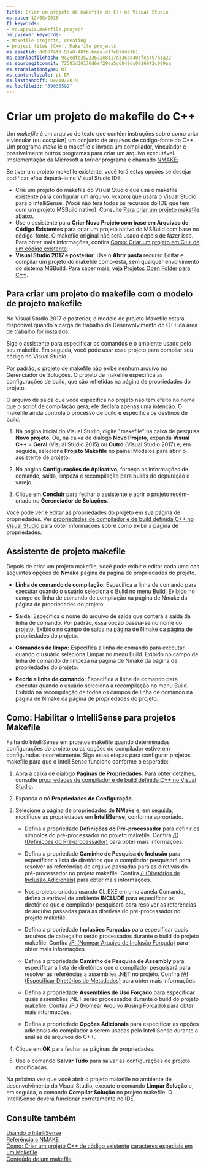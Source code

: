 ```yaml
---
title: Criar um projeto de makefile do C++ no Visual Studio
ms.date: 12/08/2018
f1_keywords:
- vc.appwiz.makefile.project
helpviewer_keywords:
- Makefile projects, creating
- project files [C++], Makefile projects
ms.assetid: dd077af3-97a8-48fb-baaa-cf7e07ddef61
ms.openlocfilehash: 9c2edfe35233672e8117d336ba40cfea497b1a22
ms.sourcegitcommit: 72583d30170d6ef29ea5c6848dc00169f2c909aa
ms.translationtype: MT
ms.contentlocale: pt-BR
ms.lasthandoff: 04/18/2019
ms.locfileid: "59035592"
---
```

# <a name="create-a-c-makefile-project"></a>Criar um projeto de makefile do C++

Um *makefile* é um arquivo de texto que contém instruções sobre como criar e vincular (ou *compilar*) um conjunto de arquivos de código-fonte do C++. Um programa *make* lê o makefile e invoca um compilador, vinculador e possivelmente outros programas para criar um arquivo executável. Implementação da Microsoft a *tornar* programa é chamado [NMAKE](nmake-reference.md);

Se tiver um projeto makefile existente, você terá estas opções se desejar codificar e/ou depurá-lo no Visual Studio IDE:

- Crie um projeto do makefile do Visual Studio que usa o makefile existente para configurar um arquivo. vcxproj que usará o Visual Studio para o IntelliSense. (Você não terá todos os recursos do IDE que tem com um projeto MSBuild nativo). Consulte [Para criar um projeto makefile](#create_a_makefile_project) abaixo.
- Use o assistente para **Criar Novo Projeto com base em Arquivos de Código Existentes** para criar um projeto nativo do MSBuild com base no código-fonte. O makefile original não será usado depois de fazer isso. Para obter mais informações, confira [Como: Criar um projeto em C++ de um código existente](../how-to-create-a-cpp-project-from-existing-code.md).
- **Visual Studio 2017 e posterior**: Use o **Abrir pasta** recurso Editar e compilar um projeto do makefile como-está, sem qualquer envolvimento do sistema MSBuild. Para saber mais, veja [Projetos Open Folder para C++](../open-folder-projects-cpp.md).

## <a name="a-namecreateamakefileproject-to-create-a-makefile-project-with-the-makefile-project-template"></a><a name="create_a_makefile_project"> Para criar um projeto do makefile com o modelo de projeto makefile

No Visual Studio 2017 e posterior, o modelo de projeto Makefile estará disponível quando a carga de trabalho de Desenvolvimento do C++ da área de trabalho for instalada.

Siga o assistente para especificar os comandos e o ambiente usado pelo seu makefile. Em seguida, você pode usar esse projeto para compilar seu código no Visual Studio.

Por padrão, o projeto de makefile não exibe nenhum arquivo no Gerenciador de Soluções. O projeto de makefile especifica as configurações de build, que são refletidas na página de propriedades do projeto.

O arquivo de saída que você especifica no projeto não tem efeito no nome que o script de compilação gera; ele declara apenas uma intenção. O makefile ainda controla o processo de build e especifica os destinos de build.

1. Na página inicial do Visual Studio, digite "makefile" na caixa de pesquisa **Novo projeto**. Ou, na caixa de diálogo **Novo Projeto**, expanda **Visual C++** > **Geral** (Visual Studio 2015) ou **Outro** (Visual Studio 2017) e, em seguida, selecione **Projeto Makefile** no painel Modelos para abrir o assistente de projeto.

1. Na página **Configurações de Aplicativo**, forneça as informações de comando, saída, limpeza e recompilação para builds de depuração e varejo.

1. Clique em **Concluir** para fechar o assistente e abrir o projeto recém-criado no **Gerenciador de Soluções**.

Você pode ver e editar as propriedades do projeto em sua página de propriedades. Ver [propriedades de compilador e de build definida C++ no Visual Studio](../working-with-project-properties.md) para obter informações sobre como exibir a página de propriedades.

## <a name="makefile-project-wizard"></a>Assistente de projeto makefile

Depois de criar um projeto makefile, você pode exibir e editar cada uma das seguintes opções de **Nmake** página da página de propriedades do projeto.

- **Linha de comando de compilação:** Especifica a linha de comando para executar quando o usuário seleciona o Build no menu Build. Exibido no campo de linha de comando de compilação na página de Nmake da página de propriedades do projeto.

- **Saída:** Especifica o nome do arquivo de saída que conterá a saída da linha de comando. Por padrão, essa opção baseia-se no nome do projeto. Exibido no campo de saída na página de Nmake da página de propriedades do projeto.

- **Comandos de limpo:** Especifica a linha de comando para executar quando o usuário seleciona Limpar no menu Build. Exibido no campo de linha de comando de limpeza na página de Nmake da página de propriedades do projeto.

- **Recrie a linha de comando:** Especifica a linha de comando para executar quando o usuário seleciona a recompilação no menu Build. Exibido na recompilação de todos os campos de linha de comando na página de Nmake da página de propriedades do projeto.

## <a name="how-to-enable-intellisense-for-makefile-projects"></a>Como: Habilitar o IntelliSense para projetos Makefile

Falha do IntelliSense em projetos makefile quando determinadas configurações do projeto ou as opções do compilador estiverem configuradas incorretamente. Siga estas etapas para configurar projetos makefile para que o IntelliSense funcione conforme o esperado:

1. Abra a caixa de diálogo **Páginas de Propriedades**. Para obter detalhes, consulte [propriedades de compilador e de build definida C++ no Visual Studio](../working-with-project-properties.md).

1. Expanda o nó **Propriedades de Configuração**.

1. Selecione a página de propriedades de **NMake** e, em seguida, modifique as propriedades em **IntelliSense**, conforme apropriado.

   - Defina a propriedade **Definições do Pré-processador** para definir os símbolos do pré-processador no projeto makefile. Confira [/D (Definições do Pré-processador)](d-preprocessor-definitions.md) para obter mais informações.

   - Defina a propriedade **Caminho de Pesquisa de Inclusão** para especificar a lista de diretórios que o compilador pesquisará para resolver as referências de arquivo passadas para as diretivas do pré-processador no projeto makefile. Confira [/I (Diretórios de Inclusão Adicionais)](i-additional-include-directories.md) para obter mais informações.

    - Nos projetos criados usando CL.EXE em uma Janela Comando, defina a variável de ambiente **INCLUDE** para especificar os diretórios que o compilador pesquisará para resolver as referências de arquivo passadas para as diretivas do pré-processador no projeto makefile.

   - Defina a propriedade **Inclusões Forçadas** para especificar quais arquivos de cabeçalho serão processados durante o build do projeto makefile. Confira [/FI (Nomear Arquivo de Inclusão Forçada)](fi-name-forced-include-file.md) para obter mais informações.

   - Defina a propriedade **Caminho de Pesquisa de Assembly** para especificar a lista de diretórios que o compilador pesquisará para resolver as referências a assemblies .NET no projeto. Confira [/AI (Especificar Diretórios de Metadados)](ai-specify-metadata-directories.md) para obter mais informações.

   - Defina a propriedade **Assemblies de Uso Forçado** para especificar quais assemblies .NET serão processados durante o build do projeto makefile. Confira [/FU (Nomear Arquivo #using Forçado)](fu-name-forced-hash-using-file.md) para obter mais informações.

   - Defina a propriedade **Opções Adicionais** para especificar as opções adicionais do compilador a serem usadas pelo IntelliSense durante a análise de arquivos do C++.

1. Clique em **OK** para fechar as páginas de propriedades.

1. Use o comando **Salvar Tudo** para salvar as configurações de projeto modificadas.

Na próxima vez que você abrir o projeto makefile no ambiente de desenvolvimento do Visual Studio, execute o comando **Limpar Solução** e, em seguida, o comando **Compilar Solução** no projeto makefile. O IntelliSense deverá funcionar corretamente no IDE.

## <a name="see-also"></a>Consulte também

[Usando o IntelliSense](/visualstudio/ide/using-intellisense)<br>
[Referência a NMAKE](nmake-reference.md)<br>
[Como: Criar um projeto C++ de código existente](../how-to-create-a-cpp-project-from-existing-code.md)
[caracteres especiais em um Makefile](special-characters-in-a-makefile.md)<br/>
[Conteúdo de um makefile](contents-of-a-makefile.md)<br/>
